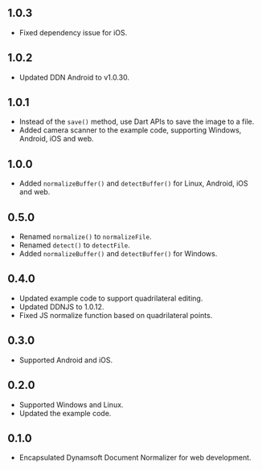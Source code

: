 ## 1.0.3
- Fixed dependency issue for iOS.

## 1.0.2
- Updated DDN Android to v1.0.30.

## 1.0.1
- Instead of the `save()` method, use Dart APIs to save the image to a file.
- Added camera scanner to the example code, supporting Windows, Android, iOS and web.
      
## 1.0.0
- Added `normalizeBuffer()` and `detectBuffer()` for Linux, Android, iOS and web.

## 0.5.0
- Renamed `normalize()` to `normalizeFile`.
- Renamed `detect()` to `detectFile`.
- Added `normalizeBuffer()` and `detectBuffer()` for Windows.

## 0.4.0
- Updated example code to support quadrilateral editing.
- Updated DDNJS to 1.0.12.
- Fixed JS normalize function based on quadrilateral points.

## 0.3.0
* Supported Android and iOS.

## 0.2.0
* Supported Windows and Linux.
* Updated the example code.

## 0.1.0

* Encapsulated Dynamsoft Document Normalizer for web development.
